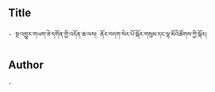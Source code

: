 ## Title
	- སྔ་འགྱུར་གཡག་ཟེ་དགོན་གྱི་འདོན་ཆ་ལས། ནོར་བདག་སེར་པོ་སྐོར་གསུམ་དང་ལྷ་མོའིཚོགས་ཀྱི་སྐོར།

## Author
	- 

